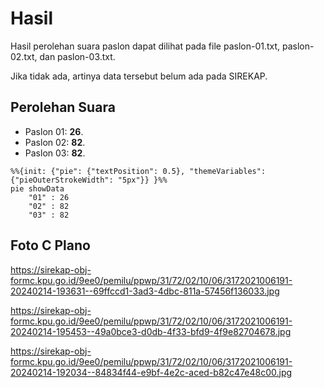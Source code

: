 # Hasil

Hasil perolehan suara paslon dapat dilihat pada file paslon-01.txt, paslon-02.txt, dan paslon-03.txt.

Jika tidak ada, artinya data tersebut belum ada pada SIREKAP.

## Perolehan Suara

 * Paslon 01: **26**.
 * Paslon 02: **82**.
 * Paslon 03: **82**.

```mermaid
%%{init: {"pie": {"textPosition": 0.5}, "themeVariables": {"pieOuterStrokeWidth": "5px"}} }%%
pie showData
    "01" : 26
    "02" : 82
    "03" : 82
```
## Foto C Plano

https://sirekap-obj-formc.kpu.go.id/9ee0/pemilu/ppwp/31/72/02/10/06/3172021006191-20240214-193631--69ffccd1-3ad3-4dbc-811a-57456f136033.jpg

https://sirekap-obj-formc.kpu.go.id/9ee0/pemilu/ppwp/31/72/02/10/06/3172021006191-20240214-195453--49a0bce3-d0db-4f33-bfd9-4f9e82704678.jpg

https://sirekap-obj-formc.kpu.go.id/9ee0/pemilu/ppwp/31/72/02/10/06/3172021006191-20240214-192034--84834f44-e9bf-4e2c-aced-b82c47e48c00.jpg
